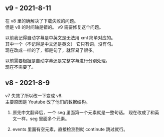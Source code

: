 ## v9 - 2021-8-11
在 v8 里的确解决了下载失败的问题。  
但是 v8 的时间轴是错的。 v9 需要修复这个问题。  

以前我记得自动字幕是中英文是无法用 xml 简单对应的。  
其中一个（不记得是中文还是英文）  它只有词，没有句。   
现在改成一样的了，都是句了，就容易了很多。

以前需要根据是自动字幕还是完整字幕进行分别处理。  
现在不需要了。  

## v8 - 2021-8-9
v7 失效了所以改一下变成 v8.   
主要原因是 Youtube 改了他们的数据结构。 

1. 原先中文翻译后，一个 seg 里面第一个元素就是一整句话。
现在改成了和英文一样，seg 里面多个元素。

2. events 里面有空元素，直接检测到就 continute 跳过就行。  

